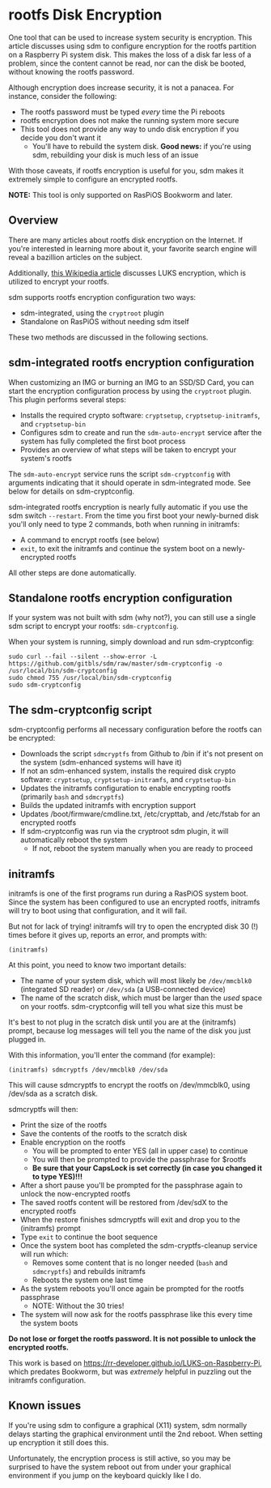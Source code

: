 # rootfs Disk Encryption

One tool that can be used to increase system security is encryption. This article discusses using sdm to configure encryption for the rootfs partition on a Raspberry Pi system disk. This makes the loss of a disk far less of a problem, since the content cannot be read, nor can the disk be booted,  without knowing the rootfs password.

Although encryption does increase security, it is not a panacea. For instance, consider the following:

* The rootfs password must be typed *every* time the Pi reboots
* rootfs encryption does not make the running system more secure
* This tool does not provide any way to undo disk encryption if you decide you don't want it
  * You'll have to rebuild the system disk. **Good news:** if you're using sdm, rebuilding your disk is much less of an issue

With those caveats, if rootfs encryption is useful for you, sdm makes it extremely simple to configure an encrypted rootfs.

**NOTE:** This tool is only supported on RasPiOS Bookworm and later.

## Overview

There are many articles about rootfs disk encryption on the Internet. If you're interested in learning more about it, your favorite search engine will reveal a bazillion articles on the subject.

Additionally, <a href="https://en.wikipedia.org/wiki/Linux_Unified_Key_Setup">this Wikipedia article</a> discusses LUKS encryption, which is utilized to encrypt your rootfs.

sdm supports rootfs encryption configuration two ways:

* sdm-integrated, using the `cryptroot` plugin
* Standalone on RasPiOS without needing sdm itself

These two methods are discussed in the following sections.

## sdm-integrated rootfs encryption configuration

When customizing an IMG or burning an IMG to an SSD/SD Card, you can start the encryption configuration process by using the `cryptroot` plugin. This plugin performs several steps:

* Installs the required crypto software: `cryptsetup`, `cryptsetup-initramfs`, and `cryptsetup-bin`
* Configures sdm to create and run the `sdm-auto-encrypt` service after the system has fully completed the first boot process
* Provides an overview of what steps will be taken to encrypt your system's rootfs

The `sdm-auto-encrypt` service runs the script `sdm-cryptconfig` with arguments indicating that it should operate in sdm-integrated mode. See below for details on sdm-cryptconfig.

sdm-integrated rootfs encryption is nearly fully automatic if you use the sdm switch `--restart`. From the time you first boot your newly-burned disk you'll only need to type 2 commands, both when running in initramfs:
* A command to encrypt rootfs (see below)
* `exit`, to exit the initramfs and continue the system boot on a newly-encrypted rootfs

All other steps are done automatically.

## Standalone rootfs encryption configuration

If your system was not built with sdm (why not?), you can still use a single sdm script to encrypt your rootfs: `sdm-cryptconfig`.

When your system is running, simply download and run sdm-cryptconfig:
```
sudo curl --fail --silent --show-error -L https://github.com/gitbls/sdm/raw/master/sdm-cryptconfig -o /usr/local/bin/sdm-cryptconfig
sudo chmod 755 /usr/local/bin/sdm-cryptconfig
sudo sdm-cryptconfig
```

## The sdm-cryptconfig script

sdm-cryptconfig performs all necessary configuration before the rootfs can be encrypted:

* Downloads the script `sdmcryptfs` from Github to /bin if it's not present on the system (sdm-enhanced systems will have it)
* If not an sdm-enhanced system, installs the required disk crypto software: `cryptsetup`, `cryptsetup-initramfs`, and `cryptsetup-bin`
* Updates the initramfs configuration to enable encrypting rootfs (primarily `bash` and `sdmcryptfs`)
* Builds the updated initramfs with encryption support
* Updates /boot/firmware/cmdline.txt, /etc/crypttab, and /etc/fstab for an encrypted rootfs
* If sdm-cryptconfig was run via the cryptroot sdm plugin, it will automatically reboot the system
  * If not, reboot the system manually when you are ready to proceed
  
## initramfs

initramfs is one of the first programs run during a RasPiOS system boot. Since the system has been configured to use an encrypted rootfs, initramfs will try to boot using that configuration, and it will fail.

But not for lack of trying! initramfs will try to open the encrypted disk 30 (!) times before it gives up, reports an error, and prompts with:
```
(initramfs)
```
At this point, you need to know two important details:
* The name of your system disk, which will most likely be `/dev/mmcblk0` (integrated SD reader) or `/dev/sda` (a USB-connected device)
* The name of the scratch disk, which must be larger than the *used* space on your rootfs. sdm-cryptconfig will tell you what size this must be

It's best to not plug in the scratch disk until you are at the (initramfs) prompt, because log messages will tell you the name of the disk you just plugged in.

With this information, you'll enter the command (for example):
```
(initramfs) sdmcryptfs /dev/mmcblk0 /dev/sda
```
This will cause sdmcryptfs to encrypt the rootfs on /dev/mmcblk0, using /dev/sda as a scratch disk.

sdmcryptfs will then:

* Print the size of the rootfs
* Save the contents of the rootfs to the scratch disk
* Enable encryption on the rootfs
  * You will be prompted to enter YES (all in upper case) to continue
  * You will then be prompted to provide the passphrase for $rootfs
  *  **Be sure that your CapsLock is set correctly (in case you changed it to type YES)!!!**
* After a short pause you'll be prompted for the passphrase again to unlock the now-encrypted rootfs
* The saved rootfs content will be restored from /dev/sdX to the encrypted rootfs
* When the restore finishes sdmcryptfs will exit and drop you to the (initramfs) prompt
* Type `exit` to continue the boot sequence
* Once the system boot has completed the sdm-cryptfs-cleanup service will run which:
  * Removes some content that is no longer needed (`bash` and `sdmcryptfs`) and rebuilds initramfs 
  * Reboots the system one last time
* As the system reboots you'll once again be prompted for the rootfs passphrase
  * NOTE: Without the 30 tries!
* The system will now ask for the rootfs passphrase like this every time the system boots

**Do not lose or forget the rootfs password. It is not possible to unlock the encrypted rootfs.**

This work is based on https://rr-developer.github.io/LUKS-on-Raspberry-Pi, which predates Bookworm, but was *extremely* helpful in puzzling out the initramfs configuration.

## Known issues

If you're using sdm to configure a graphical (X11) system, sdm normally delays starting the graphical environment until the 2nd reboot. When setting up encryption it still does this.

Unfortunately, the encryption process is still active, so you may be surprised to have the system reboot out from under your graphical environment if you jump on the keyboard quickly like I do.

